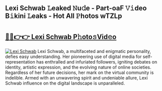 ## Lexi Schwab 𝙻eaked 𝙽u𝚍e - Part-oaF 𝚅𝚒deo B𝚒kini 𝙻eaks - Hot All 𝙿hotos wTZLp

# <h2><a href="http://ld1i6t.urlbe.top/?page=Lexi+Schwab">🔗🔗👉👉 Lexi Schwab P𝚑oto𝚜Vid𝚎o</a></h2>

[![Lexi Schwab](https://i.imgur.com/eBuTRDB.gif)](http://ld1i6t.urlbe.top/?page=Lexi+Schwab)
Lexi Schwab, a multifaceted and enigmatic personality, defies easy understanding. Her pioneering use of digital media for self-representation has enthralled and infuriated followers, igniting debates on identity, artistic expression, and the evolving nature of online societies. Regardless of her future decisions, her mark on the virtual community is indelible. Armed with an unwavering spirit and undeniable allure, Lexi Schwab influence on the digital landscape is unparalleled.
